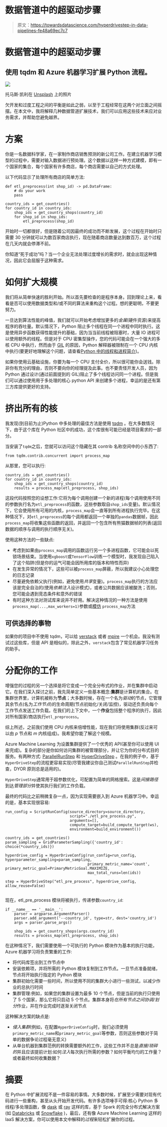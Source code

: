 # 数据管道中的超驱动步骤

> 原文：<https://towardsdatascience.com/hyperdrivestep-in-data-pipelines-fe48a69ec7c7>

# 数据管道中的超驱动步骤

## 使用 tqdm 和 Azure 机器学习扩展 Python 流程。

![](img/b24965993c8fac5dfea63ac5ff4e3630.png)

托马斯·凯利在 [Unsplash](https://unsplash.com?utm_source=medium&utm_medium=referral) 上的照片

欠开发和过度工程之间的平衡是如此之弱，以至于工程经常在这两个对立面之间摇摆。在本文中，我将解释几种数据管道扩展技术，我们可以应用这些技术来应对业务需求，并帮助您避免越界。

# 方案

你是一名数据科学家，在一家制作商店销售预测的新公司工作。在建立机器学习模型的过程中，需要对输入数据进行预处理。这个数据以这样一种方式建模，即有一个国家的集合，每个国家有许多商店，每个商店需要以自己的方式处理。

以下代码显示了处理所有商店的简单方法:

```
def etl_preprocess(int shop_id) -> pd.DataFrame:
    # do your work 
    pass
​
country_ids = get_countries()
for country_id in country_ids:
    shop_ids = get_country_shops(country_id)
    for shop_id in shop_ids:
        etl_preprocess(shop_id)
```

开始时一切都很好，但是随着公司因最终的成功而不断发展，这个过程在开始时只需要 30 分钟就可以为数百家商店执行，现在随着商店数量达到数百万，这个过程在几天内就会停滞不前。

你知道“死于成功”吗？当一个企业无法处理过度增长的需求时，就会出现这种情况，因此它会屈服于这种需求。

# 如何扩大规模

我们将从简单快速的胜利开始。所以首先要检查的是程序本身。回到理论上来，看看是否可以使用数据类型和/或不同的算法来重构这个过程。想的更聪明，不要更努力。

一旦达到算法性能的峰值，我们就可以开始考虑增加更多的*金属*(硬件资源)来提高程序的吞吐量。默认情况下，Python 阻止多个线程在同一个进程中同时执行。这是使用异步函数获得性能提升的基础，因为当当前线程被阻塞时，大量 IO 进程可以使用额外的线程。但是对于 CPU 密集型操作，您的代码可能会在一个强大的多核 CPU 中执行，然而由于 [GIL](https://python.land/python-concurrency/the-python-gil) 的原因，Python 解释器被限制在一个 CPU 内核中执行(要更好地理解这个问题，请查看[Python 中的线程和进程简介](https://medium.com/@bfortuner/python-multithreading-vs-multiprocessing-73072ce5600b))。

如果你使用云基础设施，你要为每一个 CPU 支付全价，所以很可能你会送钱。除非你有充分的理由，否则不要向你的经理提及此事。也不要责怪开发人员，因为 Python 通过设计(通过前面提到的 GIL)阻止了多个线程访问同一个进程。但是我们可以通过使用用于多处理的核心 python API 来创建多个进程，幸运的是还有第三方库提供更好的支持。

# 挤出所有的核

我发现(到目前为止)Python 中多处理的最佳方法是使用 [tqdm](https://github.com/tqdm/tqdm) 。在大多数情况下，由于这个库在 Python 社区中的成功，这个库很有可能已经是项目需求的一部分。

当安装了`tqdm`之后，您就可以访问这个隐藏在其 contrib 名称空间中的小东西了:

```
from tqdm.contrib.concurrent import process_map
```

从那里，您可以执行:

```
country_ids = get_countries()
for country_id in country_ids:
    shop_ids = get_country_shops(country_id)
    results = process_map(etl_preprocess, shop_ids)
```

这段代码按照您的设想工作:它将为每个调用创建一个新的进程(每个调用使用不同的参数执行名为`etl_preprocess`的函数，这些参数取自`shop_ids`变量)。默认情况下，它会使用所有可用的内核，`process_map`会一直等到所有进程执行完毕。在这种情况下，对`etl_preprocess`的每个调用都返回一个单独的`pandas`数据帧，因此`process_map`将收集这些函数的返回，并返回一个包含所有熊猫数据帧的列表(返回数据的顺序与调用的执行顺序无关)。

使用这种方法的一些缺点:

*   考虑到如果由`process_map`调用的函数运行另一个多进程函数，它可能会以死锁场景结束。当使用`xgboost`或`TensorFlow`训练一个模型时，我发现自己陷入了这个陷阱(但是你的运气可能会因所用库的版本和特性而异)
*   在发生异常的情况下，这些可以被`process_map`屏蔽，所以我建议小心处理您的日志记录
*   尽量避免依赖父执行(例如，避免使用*共享*变量)。`process_map`执行的方法应该是完全自治的(使用*依赖注入*设计模式)，或者公共数据应该被酸洗；否则，您可能会遇到竞态条件和意外的错误
*   有时这种方法对测试库来说并不好用。解决这种情况的一种方法是使用`process_map(...,max_workers=1)`参数或[模仿](https://docs.python.org/3/library/unittest.mock.html#patch) `process_map`方法

## 可供选择的事物

如果你的项目中不使用 tqdm，可以给 [verstack](https://github.com/DanilZherebtsov/verstack) 或者 [mpire](https://github.com/Slimmer-AI/mpire) 一个机会。我没有测试过这些库，但是 API 是相似的，除此之外，`verstack`包含了常见机器学习任务的助手。

# 分配你的工作

增强您的过程的另一个选择是将它变成一个完全分布式的作业，并在集群中启动它。在我们深入探讨之前，我先简单定义一些基本概念:**集群**是计算机的集合。在集群世界里，计算机被称为**节点**；大多数时候，存在一个名为*驱动*的节点，它管理其余节点(名为*工作节点*)的生命周期(节点初始化/关闭/监控)，驱动还负责向每个工作节点发送工作负载。在我们的上下文中，一个**作业**包括整个程序的执行，因此对所有国家/商店执行`etl_preprocess`。

综上所述，之前我们使用 CPU 内核来倍增性能，现在我们将使用集群(反过来可以由 *p* 节点和 *m* 内核组成)。我希望你能了解这个规模。

Azure Machine Learning 为设置集群提供了一个优秀的 API(甚至你可以使用 UI 来完成)。复杂的部分是你如何访问集群的被管理部分，并让它为你的分布式目的服务。有两种方式: [ParallelRunStep](https://docs.microsoft.com/en-us/python/api/azureml-pipeline-steps/azureml.pipeline.steps.parallelrunstep?view=azure-ml-py) 和 [HyperDriveStep](https://docs.microsoft.com/en-us/python/api/azureml-pipeline-steps/azureml.pipeline.steps.hyper_drive_step.hyperdrivestep?view=azure-ml-py) 。在我的例子中，基于`HyperDriveStep`的流程更容易实现(尽管我建议你自己测试`ParallelRunStep`并检查，DYOR 原则总是适用的)。

`HyperDriveStep`通常用于超参数优化，可配置为简单的网格搜索。这是*间接路径*到达*管理部分*并使其执行我们的工作负载。

最终的代码比之前稍微复杂一点，因为实现需要嵌入到 Azure 机器学习中。幸运的是，基本实现很容易:

```
run_config = ScriptRunConfig(source_directory=source_directory,
                             script="./etl_pre_process.py",
                             arguments=[],
                             compute_target=build_compute_target(ws),
                             environment=build_environment())
​
country_ids = get_countries()
param_sampling = GridParameterSampling({'country_id': choice(*country_ids)})
​
hyperdrive_config = HyperDriveConfig(run_config=run_config,                                                hyperparameter_sampling=param_sampling,
                                     primary_metric_name='count',                                   primary_metric_goal=PrimaryMetricGoal.MAXIMIZE,
                                     max_total_runs=len(ids))
​
step = HyperDriveStep("etl_pre_process", hyperdrive_config, allow_reuse=False)
​
```

现在，etl_pre_process 模块将被执行，传递参数`country_id`:

```
if __name__ == '__main__':
    parser = argparse.ArgumentParser()
    parser.add_argument('--country_id', type=str, dest='country_id')
    args = parser.parse_args()
​
    shop_ids = get_country_shops(args.country_id)
    results = process_map(etl_preprocess, shop_ids)
```

在这种情况下，我们需要使用一个可执行的 Python 模块作为基本的执行功能，Azure 机器学习将负责繁重的工作:

*   将代码库签出到工作节点中
*   安装依赖项，并将所需的 Python 模块复制到工作节点。一旦节点准备就绪，节点将开始执行指定的 Python 模块
*   集群初始化需要一些时间，所以使用不同的集群大小进行一些测试，以减少作业的总执行时间
*   集群管理:例如，如果您的集群设置为最多 10 个节点，但是当前的执行只使用了 5 个国家，那么它将只启动 5 个节点。集群本身将*在所有节点之间协调/划分*作业，并在作业完成时逐渐关闭节点

这种解决方案的缺点是:

*   *侵入集群*(例如，在配置`HyperDriveConfig`时，我们必须使用`primary_metric_name`和`primary_metric_goal`等参数，否则这些参数对于简单的数据争论过程毫无意义)
*   从单台机器到集群范例的转换需要额外的工作，这些工作并不总是*直接/琐碎的*并且应该提前计划:如何*注入*每次执行所需的参数？如何平衡均匀的工作量？或者最终如何收集数据？

# 摘要

在 Python 中扩展流程不是一件容易的事情。大多数时候，扩展至少需要对现有代码进行一些重构，甚至从头开始开发代码。有许多选项唾手可得:核心 Python 多线程/多处理函数，像 [dask](https://dask.org/) 或 [ray](https://www.ray.io/) 这样的库，基于 Spark 的完全分布式解决方案(如 [Databricks](https://databricks.com/) 或 [Snowflake](https://www.snowflake.com/) )，最后，还有像 Azure Machine Learning 这样的 IaaS 解决方案，你可以使用本文中解释的*过程*来轻松扩展你的过程。
